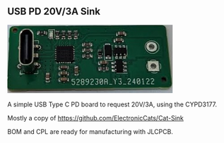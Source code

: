 ## USB PD 20V/3A Sink
![Picture](board.jpg)


A simple USB Type C PD board to request 20V/3A, using the CYPD3177.

Mostly a copy of https://github.com/ElectronicCats/Cat-Sink


BOM and CPL are ready for manufacturing with JLCPCB.
